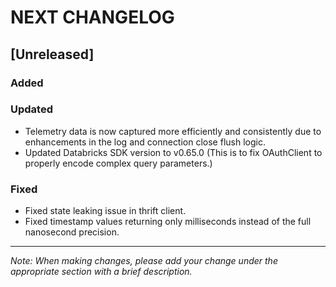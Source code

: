 # NEXT CHANGELOG

## [Unreleased]

### Added

### Updated
- Telemetry data is now captured more efficiently and consistently due to enhancements in the log and connection close flush logic.
- Updated Databricks SDK version to v0.65.0 (This is to fix OAuthClient to properly encode complex query parameters.)

### Fixed
- Fixed state leaking issue in thrift client.
- Fixed timestamp values returning only milliseconds instead of the full nanosecond precision.
---
*Note: When making changes, please add your change under the appropriate section with a brief description.* 
